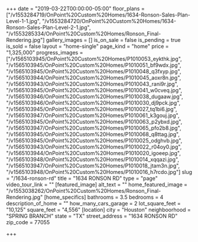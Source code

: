 +++
date = "2019-03-22T00:00:00-05:00"
floor_plans = ["/v1553284719/OnPoint%20Custom%20Homes/1634-Ronson-Sales-Plan-Level-1-1.jpg", "/v1553284720/OnPoint%20Custom%20Homes/1634-Ronson-Sales-Plan-Level-2-1.jpg", "/v1553285334/OnPoint%20Custom%20Homes/Ronson_Final-Rendering.jpg"]
gallery_images = []
is_on_sale = false
is_pending = true
is_sold = false
layout = "home-single"
page_kind = "home"
price = "1,325,000"
progress_images = ["/v1565103945/OnPoint%20Custom%20Homes/P1010053_eykthk.jpg", "/v1565103945/OnPoint%20Custom%20Homes/P1010051_bf9wdx.jpg", "/v1565103945/OnPoint%20Custom%20Homes/P1010048_q3fxyp.jpg", "/v1565103944/OnPoint%20Custom%20Homes/P1010045_aoxr8n.jpg", "/v1565103943/OnPoint%20Custom%20Homes/P1010043_rani9r.jpg", "/v1565103945/OnPoint%20Custom%20Homes/P1010041_w0cveq.jpg", "/v1565103946/OnPoint%20Custom%20Homes/P1010038_dugaaw.jpg", "/v1565103946/OnPoint%20Custom%20Homes/P1010030_dj9pck.jpg", "/v1565103945/OnPoint%20Custom%20Homes/P1010027_tq1bi6.jpg", "/v1565103947/OnPoint%20Custom%20Homes/P1010061_k3gouj.jpg", "/v1565103945/OnPoint%20Custom%20Homes/P1010063_p2ybxd.jpg", "/v1565103947/OnPoint%20Custom%20Homes/P1010065_pfo2b8.jpg", "/v1565103945/OnPoint%20Custom%20Homes/P1010068_q8ttag.jpg", "/v1565103945/OnPoint%20Custom%20Homes/P1010025_odghvb.jpg", "/v1565103943/OnPoint%20Custom%20Homes/P1010022_r04oy0.jpg", "/v1565103944/OnPoint%20Custom%20Homes/P1010020_igoeep.jpg", "/v1565103948/OnPoint%20Custom%20Homes/P1010014_xqqazi.jpg", "/v1565103947/OnPoint%20Custom%20Homes/P1010018_jtam3n.jpg", "/v1565103948/OnPoint%20Custom%20Homes/P1010016_h7rcdo.jpg"]
slug = "/1634-ronson-rd"
title = "1634 RONSON RD"
type = "page"
video_tour_link = ""
[featured_image]
alt_text = ""
home_featured_image = "/v1553038262/OnPoint%20Custom%20Homes/Ronson_Final-Rendering.jpg"
[home_specifics]
bathrooms = 3.5
bedrooms = 4
description_of_home = ""
how_many_cars_garage = 2
lot_square_feet = "10,125"
square_feet = "4,556"
[location]
city = "Houston"
neighboorhood = "SPRING BRANCH"
state = "TX"
street_address = "1634 RONSON RD"
zip_code = 77055

+++
